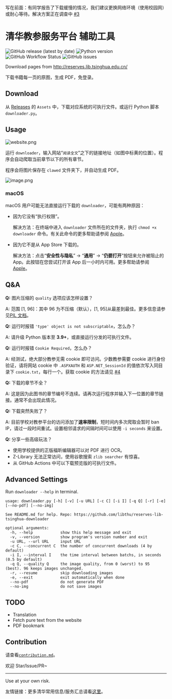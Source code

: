 写在前面：有同学报告了下载缓慢的情况，我们建议更换网络环境（使用校园网）或耐心等待。解决方案正在调查中 [#3](https://github.com/libthu/reserves-lib-tsinghua-downloader/issues/3)

# 清华教参服务平台 辅助工具

![GitHub release (latest by date)](https://img.shields.io/github/v/release/libthu/reserves-lib-tsinghua-downloader) ![Python version](https://img.shields.io/badge/python-3.9%2B-blue) ![GitHub Workflow Status](https://img.shields.io/github/actions/workflow/status/libthu/reserves-lib-tsinghua-downloader/release-test.yml?label=test) ![GitHub issues](https://img.shields.io/github/issues/libthu/reserves-lib-tsinghua-downloader)

Download pages from http://reserves.lib.tsinghua.edu.cn/

下载书籍每一页的原图，生成 PDF，免登录。

## Download

从 [Releases](https://github.com/libthu/reserves-lib-tsinghua-downloader/releases/latest) 的 `Assets` 中，下载对应系统的可执行文件。或运行 Python 脚本 `downloader.py`。

## Usage

![website.png](https://i.loli.net/2021/03/08/zVAYweuK7cHk5os.png)

运行 `downloader`，输入网站“`阅读全文`”之下的链接地址（如图中标黄的位置）。程序会自动爬取当前章节以下的所有章节。

程序会将图片保存在 `clawed` 文件夹下，并自动生成 PDF。

![image.png](https://s2.loli.net/2023/02/28/JNfP4Sk7HuLhapz.png)

### macOS

macOS 用户可能无法直接运行下载的 `downloader`，可能有两种原因：

- 因为它没有“执行权限”。

  解决方法：在终端中进入 `downloader` 文件所在的文件夹，执行 `chmod +x downloader` 命令。有关此命令的更多帮助请参阅 [Apple](https://support.apple.com/zh-cn/guide/terminal/apdd100908f-06b3-4e63-8a87-32e71241bab4/mac)。

- 因为它不是从 App Store 下载的。

  解决方法：点击“**安全性与隐私**” -> “**通用**” -> “**仍要打开**”按钮来允许被阻止的 App。此按钮在您尝试打开该 App 后一小时内可用。更多帮助请参阅 [Apple](https://support.apple.com/zh-cn/guide/mac-help/mh40616/mac)。

## Q&A

**Q:** 图片压缩的 `quality` 选项应该怎样设置？

A: 范围 [1, 96]：其中 96 为不压缩（默认），[1, 95]从最差到最佳。更多信息请参见[PIL 文档](https://pillow.readthedocs.io/en/stable/handbook/image-file-formats.html?#jpeg)。

**Q:** 运行时报错 `'type' object is not subscriptable`，怎么办？

A: 请升级 Python 版本至 **3.9+**，或直接运行分发的可执行文件。

**Q:** 运行时报错 `Cookie Required`，怎么办？

A: 经测试，绝大部分教参无需 cookie 即可访问。少数教参需要 cookie 进行身份验证，请将网站 cookie 中 `.ASPXAUTH` 和 `ASP.NET_SessionId` 的值依次写入同目录下 `cookie.txt`，每行一个。获取 cookie 的方法请见 [#4](https://github.com/libthu/reserves-lib-tsinghua-downloader/issues/4)

**Q:** 下载的章节不全？

A: 这是因为此图书的章节编号不连续。请再次运行程序并输入下一位置的章节链接。通常不会出现此情况。

**Q:** 下载突然失败了？

A: 目前学校对教参平台的访问添加了**速率限制**，短时间内多次爬取会暂时 ban IP，请过一段时间重试。设置相邻请求的间隔时间可以使用 `-i seconds` 来设置。

**Q:** 分享一些高级玩法？

- 使用学校提供的正版福昕编辑器可以对 PDF 进行 OCR。
- Z-Library 无法正常访问，使用谷歌搜索 `zlib searcher` 有惊喜。
- 从 GitHub Actions 中可以下载预览版的可执行文件。

## Advanced Settings

Run `downloader --help` in terminal.

```
usage: downloader.py [-h] [-v] [-u URL] [-c C] [-i I] [-q Q] [-r] [-e] [--no-pdf] [--no-img]

See README.md for help. Repo: https://github.com/libthu/reserves-lib-tsinghua-downloader

optional arguments:
  -h, --help            show this help message and exit
  -v, --version         show program's version number and exit
  -u URL, --url URL     input URL
  -c C, --concurrent C  the number of concurrent downloads (4 by default)
  -i I, --interval I    the time interval between batchs, in seconds (0.5 by default)
  -q Q, --quality Q     the image quality, from 0 (worst) to 95 (best). 96 keeps images unchanged.
  -r, --resume          skip downloading images
  -e, --exit            exit automatically when done
  --no-pdf              do not generate PDF
  --no-img              do not save images
```

## TODO

- Translation
- Fetch pure text from the website
- PDF bookmark

## Contribution

请查看[`contribution.md`](/contribution.md)。

欢迎 Star/Issue/PR~

---

Use at your own risk.

友情链接：更多清华常用信息/服务汇总请看[这里](https://github.com/ZenithalHourlyRate/thuservices)。
